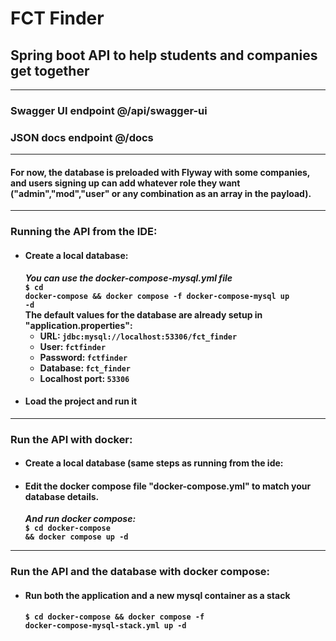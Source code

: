 # FCT Finder
## Spring boot API to help students and companies get together
<hr>

### Swagger UI endpoint @/api/swagger-ui
### JSON docs endpoint @/docs

<hr>

#### <b>For now, the database is preloaded with Flyway with some companies, and users signing up can add whatever role they want ("admin","mod","user" or any combination as an array in the payload).<b>

<hr>

### Running the API from the IDE:

* #### Create a local database:
  <i>You can use the docker-compose-mysql.yml file</i><br>
  <code>$ cd docker-compose && docker compose -f docker-compose-mysql up -d</code>
  <br>The default values for the database are already setup in "application.properties":
  * URL:
    <code>jdbc:mysql://localhost:53306/fct_finder</code>
  * User: <code>fctfinder</code>
  * Password: <code>fctfinder</code>
  * Database: <code>fct_finder</code>
  * Localhost port: <code>53306</code>
* #### Load the project and run it


<hr>

### Run the API with docker:

* #### Create a local database (same steps as running from the ide:
* #### Edit the docker compose file "docker-compose.yml" to match your database details.

  <i>And run docker compose:</i><br>
    <code>$ cd docker-compose && docker compose up -d</code>

<hr>

### Run the API and the database with docker compose:
* #### Run both the application and a new mysql container as a stack
  <code>$ cd docker-compose && docker compose -f docker-compose-mysql-stack.yml up -d</code>









